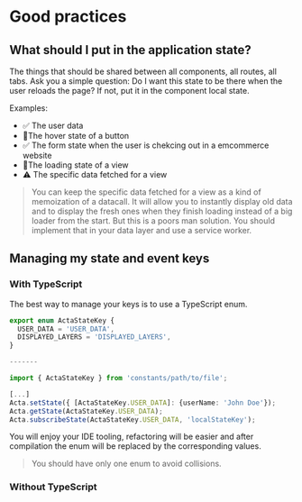 # Good practices

## What should I put in the application state?

The things that should be shared between all components, all routes, all tabs. Ask you a simple question: Do I want this state to be there when the user reloads the page? If not, put it in the component local state.

Examples:

- ✅ The user data
- 🚫The hover state of a button
- ✅ The form state when the user is chekcing out in a emcommerce website
- 🚫The loading state of a view
- ⚠️ The specific data fetched for a view

> You can keep the specific data fetched for a view as a kind of memoization of a datacall. It will allow you to instantly display old data and to display the fresh ones when they finish loading instead of a big loader from the start. But this is a poors man solution. You should implement that in your data layer and use a service worker.

## Managing my state and event keys

### With TypeScript

The best way to manage your keys is to use a TypeScript enum.

```typescript
export enum ActaStateKey {
  USER_DATA = 'USER_DATA',
  DISPLAYED_LAYERS = 'DISPLAYED_LAYERS',
}

-------

import { ActaStateKey } from 'constants/path/to/file';

[...]
Acta.setState({ [ActaStateKey.USER_DATA]: {userName: 'John Doe'});
Acta.getState(ActaStateKey.USER_DATA);
Acta.subscribeState(ActaStateKey.USER_DATA, 'localStateKey');

```

You will enjoy your IDE tooling, refactoring will be easier and after compilation the enum will be replaced by the corresponding values.

> You should have only one enum to avoid collisions.

### Without TypeScript
